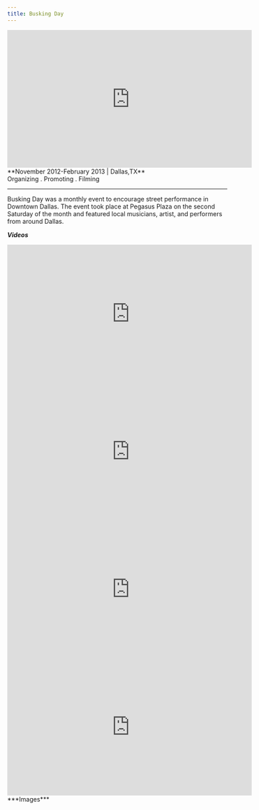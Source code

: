 ```yaml
---
title: Busking Day
---
```


<iframe width="560" height="315" src="https://www.youtube.com/embed/pfBo0G49bFQ" frameborder="0" allowfullscreen></iframe>
**November 2012-February 2013 | Dallas,TX** <br>
Organizing . Promoting . Filming <br>

---

Busking Day was a monthly event to encourage street performance in Downtown Dallas. The event took place at Pegasus Plaza on the second Saturday of the month and featured local musicians, artist, and performers from around Dallas.

***Videos***
<iframe width="560" height="315" src="https://www.youtube.com/embed/M2bS2EWb9ws" frameborder="0" allowfullscreen></iframe>
<iframe width="560" height="315" src="https://www.youtube.com/embed/UvchAwAgcW0" frameborder="0" allowfullscreen></iframe>
<iframe width="560" height="315" src="https://www.youtube.com/embed/wKmO-8dgdo4" frameborder="0" allowfullscreen></iframe>
<iframe width="560" height="315" src="https://www.youtube.com/embed/9uSV5MCDWWg" frameborder="0" allowfullscreen></iframe>

<br>
***Images***

